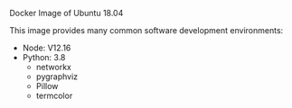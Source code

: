 Docker Image of Ubuntu 18.04

This image provides many common software development environments:

* Node: V12.16
* Python: 3.8
	- networkx
	- pygraphviz
	- Pillow
	- termcolor


